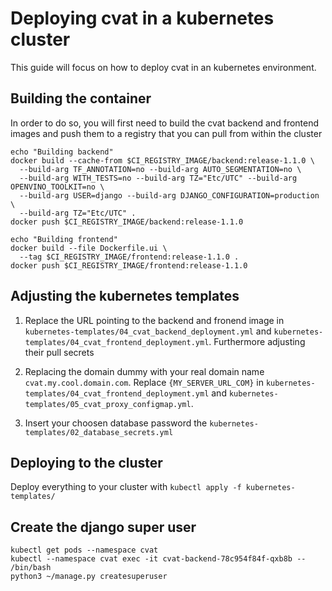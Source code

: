 # Deploying cvat in a kubernetes cluster

This guide will focus on how to deploy cvat in an kubernetes environment.

## Building the container
In order to do so, you will first need to build the cvat backend and frontend images and push them to a registry that you can pull from within the cluster
```
echo "Building backend"
docker build --cache-from $CI_REGISTRY_IMAGE/backend:release-1.1.0 \
  --build-arg TF_ANNOTATION=no --build-arg AUTO_SEGMENTATION=no \
  --build-arg WITH_TESTS=no --build-arg TZ="Etc/UTC" --build-arg OPENVINO_TOOLKIT=no \
  --build-arg USER=django --build-arg DJANGO_CONFIGURATION=production \
  --build-arg TZ="Etc/UTC" .
docker push $CI_REGISTRY_IMAGE/backend:release-1.1.0

echo "Building frontend"
docker build --file Dockerfile.ui \
  --tag $CI_REGISTRY_IMAGE/frontend:release-1.1.0 .
docker push $CI_REGISTRY_IMAGE/frontend:release-1.1.0
```


## Adjusting the kubernetes templates

1. Replace the URL pointing to the backend and fronend image in `kubernetes-templates/04_cvat_backend_deployment.yml` and `kubernetes-templates/04_cvat_frontend_deployment.yml`. Furthermore adjusting their pull secrets

2. Replacing the domain dummy with your real domain name `cvat.my.cool.domain.com`. Replace `{MY_SERVER_URL_COM}` in `kubernetes-templates/04_cvat_frontend_deployment.yml` and `kubernetes-templates/05_cvat_proxy_configmap.yml`.

3. Insert your choosen database password the `kubernetes-templates/02_database_secrets.yml`

## Deploying to the cluster
Deploy everything to your cluster with `kubectl apply -f kubernetes-templates/`

## Create the django super user

```
kubectl get pods --namespace cvat
kubectl --namespace cvat exec -it cvat-backend-78c954f84f-qxb8b -- /bin/bash
python3 ~/manage.py createsuperuser
```
